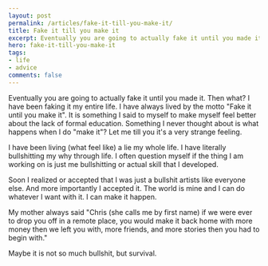 ```yaml
---
layout: post
permalink: /articles/fake-it-till-you-make-it/
title: Fake it till you make it
excerpt: Eventually you are going to actually fake it until you made it. Then what?
hero: fake-it-till-you-make-it
tags:
- life
- advice
comments: false
---
```


<p>Eventually you are going to actually fake it until you made it. Then what? I have been faking it my entire life. I have always lived by the motto "Fake it until you make it". It is something I said to myself to make myself feel better about the lack of formal education. Something I never thought about is what happens when I do "make it"? Let me till you it's a very strange feeling.</p>
<p>I have been living (what feel like) a lie my whole life. I have literally bullshitting my why through life. I often question myself if the thing I am working on is just me bullshitting or actual skill that I developed.</p>
<p>Soon I realized or accepted that I was just a bullshit artists like everyone else. And more importantly I accepted it. The world is mine and I can do whatever I want with it. I can make it happen.</p>
<p>My mother always said "Chris (she calls me by first name) if we were ever to drop you off in a remote place, you would make it back home with more money then we left you with, more friends, and more stories then you had to begin with."</p>
<p>Maybe it is not so much bullshit, but survival.</p>
